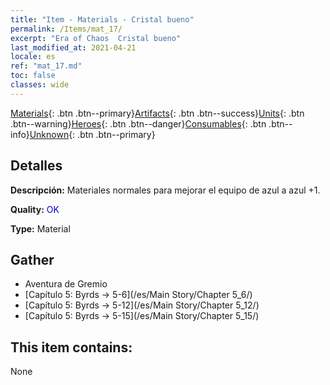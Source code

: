 ```yaml
---
title: "Item - Materials - Cristal bueno"
permalink: /Items/mat_17/
excerpt: "Era of Chaos  Cristal bueno"
last_modified_at: 2021-04-21
locale: es
ref: "mat_17.md"
toc: false
classes: wide
---
```

 [Materials](/es/Items/){: .btn .btn--primary}[Artifacts](/es/Items/Artifacts/){: .btn .btn--success}[Units](/es/Items/Units/){: .btn .btn--warning}[Heroes](/es/Items/Heroes/){: .btn .btn--danger}[Consumables](/es/Items/Consumables/){: .btn .btn--info}[Unknown](/es/Items/Unknown/){: .btn .btn--primary}

## Detalles
 **Descripción:** Materiales normales para mejorar el equipo de azul a azul +1.

 **Quality:** <span style="color: #0000CD">OK</span>

 **Type:** Material

## Gather

*    Aventura de Gremio 
*    [Capítulo 5: Byrds -> 5-6](/es/Main Story/Chapter 5_6/) 
*    [Capítulo 5: Byrds -> 5-12](/es/Main Story/Chapter 5_12/) 
*    [Capítulo 5: Byrds -> 5-15](/es/Main Story/Chapter 5_15/) 

## This item contains:

  None

